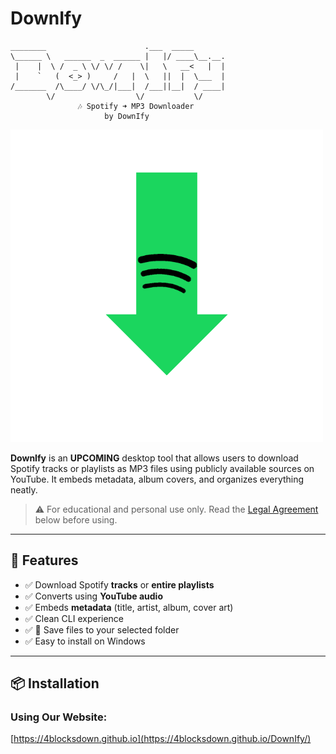 # DownIfy
```text
________                      .___  _____       
\______ \   ______  _  ______ |   |/ ____\__.__.
 |    |  \ /  _ \ \/ \/ /    \|   \   __<   |  |
 |    `   (  <_> )     /   |  \   ||  |  \___  |
/_______  /\____/ \/\_/|___|  /___||__|  / ____|
        \/                  \/           \/      
               🎶 Spotify ➜ MP3 Downloader
                     by DownIfy
```

![DownIfy Logo](https://github.com/4blocksdown/DownIfy/blob/website/icon.png)

**DownIfy** is an **UPCOMING** desktop tool that allows users to download Spotify tracks or playlists as MP3 files using publicly available sources on YouTube. It embeds metadata, album covers, and organizes everything neatly.

> ⚠️ For educational and personal use only. Read the [Legal Agreement](https://4blocksdown.github.io/DownIfy/) below before using.

---

## 🚀 Features

- ✅ Download Spotify **tracks** or **entire playlists**
- ✅ Converts using **YouTube audio**
- ✅ Embeds **metadata** (title, artist, album, cover art)
- ✅ Clean CLI experience
- ✅ 💾 Save files to your selected folder
- ✅ Easy to install on Windows

---

## 📦 Installation

### Using Our Website:
[https://4blocksdown.github.io](https://4blocksdown.github.io/DownIfy/)
